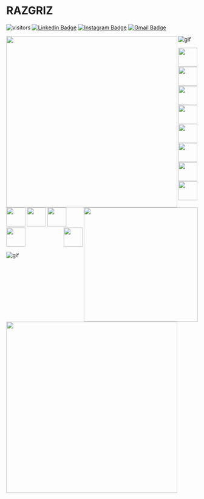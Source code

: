 <H1> RAZGRIZ </H1>

![visitors](https://visitor-badge.glitch.me/badge?page_id=GabrielHSL.GabrielHSL) [![Linkedin Badge](https://img.shields.io/badge/-Linkedin-blue?style=flat-square&logo=Linkedin&logoColor=white&link=https://www.linkedin.com/in/ghdsl)](https://www.linkedin.com/in/ghdsl) [![Instagram Badge](https://img.shields.io/badge/-Instagram-%23E4405F.svg?&style=flat-square&logo=instagram&logoColor=white&link=https://www.instagram.com/99razgriz/)](https://www.instagram.com/99razgriz) [![Gmail Badge](https://img.shields.io/badge/-Hotmail-006bed?style=flat-square&logo=Gmail&logoColor=white&link=mailto:gabriel_henriq.1@hotmail.com)](mailto:gabriel_henriq.1@hotmail.com)
 
 <img src = 'https://media1.giphy.com/media/12W5Sg2koWYnwA/giphy.gif?cid=ecf05e47r195k616rlc7ek25su34kch9yyuzqza1pgls6xhc&rid=giphy.gif&ct=g' width='450' align='left'/> <img src = 'https://camo.githubusercontent.com/ffbf71edb9eb65671926a8cc42a5a740bf5b799a9b93699a3a0de76e1793a80b/68747470733a2f2f6d656469612e67697068792e636f6d2f6d656469612f54456e586b637348725034596564436868412f67697068792e676966' width='300' align='right'/>





![gif](https://user-images.githubusercontent.com/73097560/115834477-dbab4500-a447-11eb-908a-139a6edaec5c.gif)



<img height="50px" src="https://cdn.svgporn.com/logos/javascript.svg"> <img height="50px" src="https://cdn.svgporn.com/logos/typescript-icon.svg">  <img height="50px" src="https://www.svgrepo.com/show/353630/cypress.svg">    <img height="50px" src="https://www.svgrepo.com/show/374171/vscode.svg">  <img height="50px" src="https://img.icons8.com/fluency/256/linux-terminal.png">  <img height="50px" src="https://img.icons8.com/color/256/git.png"> <img height="50px" src="https://img.icons8.com/external-flat-juicy-fish/256/external-sql-coding-and-development-flat-flat-juicy-fish.png">  <img height="50px" src="https://cdn.svgporn.com/logos/linux-tux.svg">   <img height="50px"  src="https://cdn.svgporn.com/logos/jira.svg"> 
<img height="50px" src="https://cdn.svgporn.com/logos/adobe-xd.svg">    <img height="50px" src="https://cdn.svgporn.com/logos/figma.svg">   <img height="50px"  src="https://img.icons8.com/external-others-inmotus-design/256/external-Corel-Draw-applications-and-programs-others-inmotus-design.png">
<img src ='https://raw.githubusercontent.com/MicaelliMedeiros/micaellimedeiros/master/image/computer-illustration.png' height="50px" align='right'/>

![gif](https://user-images.githubusercontent.com/73097560/115834477-dbab4500-a447-11eb-908a-139a6edaec5c.gif)

<img src ='https://camo.githubusercontent.com/fccc48b6169ceac0aefe692ba3b97edd8ddcf66284362fec64c4117bbfb1c1ad/68747470733a2f2f6d656469612e67697068792e636f6d2f6d656469612f4356744e6538346868594639752f67697068792e676966' width='450' align='left'/> 



<!--
**GabrielHSL/GabrielHSL** is a ✨ _special_ ✨ repository because its `README.md` (this file) appears on your GitHub profile.

Here are some ideas to get you started:

- 🔭 I’m currently working on ...
- 🌱 I’m currently learning ...
- 👯 I’m looking to collaborate on ...
- 🤔 I’m looking for help with ...
- 💬 Ask me about ...
- 📫 How to reach me: ...
- 😄 Pronouns: ...
- ⚡ Fun fact: ...
-->
